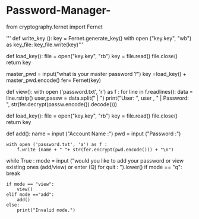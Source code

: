 # Password-Manager-

from cryptography.fernet import Fernet

'''
def write_key ():
    key = Fernet.generate_key()
    with open ("key.key", "wb") as key_file:
        key_file.write(key)'''

def load_key():
    file =  open("key.key", "rb")
    key = file.read()
    file.close()
    return key 

master_pwd = input("what is your master password ?")
key =load_key() + master_pwd.encode()
fer= Fernet(key)

def view(): 
    with open ('password.txt', 'r') as f :
        for line in f.readlines():
            data = line.rstrip()
            user,passw = data.split(" | ")
            print("User: ", user , " | Password: ", str(fer.decrypt(passw.encode()).decode()))

def load_key():
    file =  open("key.key", "rb")
    key = file.read()
    file.close()
    return key  

def add():
    name = input ("Account Name :")
    pwd = input ("Password :")

    with open ('password.txt', 'a') as f :
        f.write (name + " "+ str(fer.encrypt(pwd.encode())) + "\n")



while True : 
    mode = input ("would you like to add your password or view existing ones (add/view) or enter (Q) for quit : ").lower()
    if mode == "q":
        break 

    if mode == "view":
        view()
    elif mode =="add":
        add()
    else:
        print("Invalid mode.")
